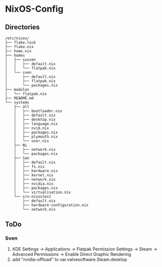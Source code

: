 # NixOS-Config

## Directories

```
/etc/nixos/
├── flake.lock
├── flake.nix
├── home.nix
├── homes
│   ├── susven
│   │   ├── default.nix
│   │   └── flatpak.nix
│   └── sven
│       ├── default.nix
│       ├── flatpak.nix
│       └── packages.nix
├── modules
│   └── flatpak.nix
├── README.md
└── systems
    ├── all
    │   ├── bootloader.nix
    │   ├── default.nix
    │   ├── desktop.nix
    │   ├── language.nix
    │   ├── nvim.nix
    │   ├── packages.nix
    │   ├── plymouth.nix
    │   └── user.nix
    ├── Ni
    │   ├── network.nix
    │   └── packages.nix
    ├── San
    │   ├── default.nix
    │   ├── fs.nix
    │   ├── hardware.nix
    │   ├── kernel.nix
    │   ├── network.nix
    │   ├── nvidia.nix
    │   ├── packages.nix
    │   └── virtualisation.nix
    └── srv-nixostest
        ├── default.nix
        ├── hardware-configuration.nix
        └── network.nix
```


## ToDo

### Sven
1. KDE Settings -> Applications -> Flatpak Permission Settings -> Steam -> Advanced Permissions -> Enable Direct Graphic Rendering
2. add "nvidia-offload" to var.valvesoftware.Steam.desktop

